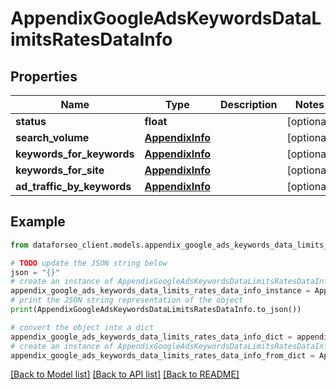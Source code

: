 # AppendixGoogleAdsKeywordsDataLimitsRatesDataInfo


## Properties

Name | Type | Description | Notes
------------ | ------------- | ------------- | -------------
**status** | **float** |  | [optional] 
**search_volume** | [**AppendixInfo**](AppendixInfo.md) |  | [optional] 
**keywords_for_keywords** | [**AppendixInfo**](AppendixInfo.md) |  | [optional] 
**keywords_for_site** | [**AppendixInfo**](AppendixInfo.md) |  | [optional] 
**ad_traffic_by_keywords** | [**AppendixInfo**](AppendixInfo.md) |  | [optional] 

## Example

```python
from dataforseo_client.models.appendix_google_ads_keywords_data_limits_rates_data_info import AppendixGoogleAdsKeywordsDataLimitsRatesDataInfo

# TODO update the JSON string below
json = "{}"
# create an instance of AppendixGoogleAdsKeywordsDataLimitsRatesDataInfo from a JSON string
appendix_google_ads_keywords_data_limits_rates_data_info_instance = AppendixGoogleAdsKeywordsDataLimitsRatesDataInfo.from_json(json)
# print the JSON string representation of the object
print(AppendixGoogleAdsKeywordsDataLimitsRatesDataInfo.to_json())

# convert the object into a dict
appendix_google_ads_keywords_data_limits_rates_data_info_dict = appendix_google_ads_keywords_data_limits_rates_data_info_instance.to_dict()
# create an instance of AppendixGoogleAdsKeywordsDataLimitsRatesDataInfo from a dict
appendix_google_ads_keywords_data_limits_rates_data_info_from_dict = AppendixGoogleAdsKeywordsDataLimitsRatesDataInfo.from_dict(appendix_google_ads_keywords_data_limits_rates_data_info_dict)
```
[[Back to Model list]](../README.md#documentation-for-models) [[Back to API list]](../README.md#documentation-for-api-endpoints) [[Back to README]](../README.md)


